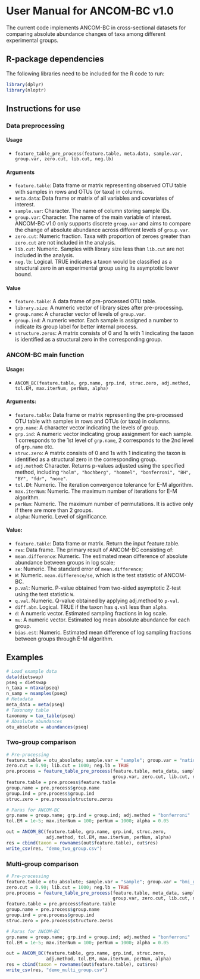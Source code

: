 # User Manual for ANCOM-BC v1.0
The current code implements ANCOM-BC in cross-sectional datasets for comparing absolute abundance changes of taxa among different experimental groups. 

## R-package dependencies
The following libraries need to be included for the R code to run:

```r
library(dplyr)
library(nloptr)
```

## Instructions for use

### Data preprocessing

#### Usage

* ```feature_table_pre_process(feature.table, meta.data, sample.var, group.var, zero.cut, lib.cut, neg.lb)```

#### Arguments

*	```feature.table```: Data frame or matrix representing observed OTU table with samples in rows and OTUs (or taxa) in columns.
*	```meta.data```: Data frame or matrix of all variables and covariates of interest.
*	```sample.var```: Character. The name of column storing sample IDs.
*	```group.var```: Character. The name of the main variable of interest. ANCOM-BC v1.0 only supports discrete ```group.var``` and aims to compare the change of absolute abundance across different levels of ```group.var```.
*	```zero.cut```: Numeric fraction. Taxa with proportion of zeroes greater than ```zero.cut``` are not included in the analysis.
* ```lib.cut```: Numeric. Samples with library size less than ```lib.cut``` are not included in the analysis.
*	```neg.lb```: Logical. TRUE indicates a taxon would be classified as a structural zero in an experimental group using its asymptotic lower bound.

#### Value

* ```feature.table```: A data frame of pre-processed OTU table.
*	```library.size```: A numeric vector of library sizes after pre-processing.
*	```group.name```: A character vector of levels of ```group.var```.
*	```group.ind```: A numeric vector. Each sample is assigned a number to indicate its group label for better internal process.
*	```structure.zeros```: A matrix consists of 0 and 1s with 1 indicating the taxon is identified as a structural zero in the corresponding group.

### ANCOM-BC main function

#### Usage:

*	```ANCOM_BC(feature.table, grp.name, grp.ind, struc.zero, adj.method, tol.EM, max.iterNum, perNum, alpha)```

#### Arguments:

*	```feature.table```: Data frame or matrix representing the pre-processed OTU table with samples in rows and OTUs (or taxa) in columns. 
*	```grp.name```: A character vector indicating the levels of group. 
*	```grp.ind```: A numeric vector indicating group assignment for each sample. 1 corresponds to the 1st level of ```grp.name```, 2 corresponds to the 2nd level of ```grp.name``` etc.
*	```struc.zero```: A matrix consists of 0 and 1s with 1 indicating the taxon is identified as a structural zero in the corresponding group.
*	```adj.method```: Character. Returns p-values adjusted using the specified method, including ```"holm", "hochberg", "hommel", "bonferroni", "BH", "BY", "fdr", "none"```.
*	```tol.EM```: Numeric. The iteration convergence tolerance for E-M algorithm.
*	```max.iterNum```: Numeric. The maximum number of iterations for E-M algorithm.
* ```perNum```: Numeric. The maximum number of permutations. It is active only if there are more than 2 groups.
*	```alpha```: Numeric. Level of significance.

#### Value:
*	```feature.table```: Data frame or matrix. Return the input feature.table.
*	```res```: Data frame. The primary result of ANCOM-BC consisting of: 
  * ```mean.difference```: Numeric. The estimated mean difference of absolute abundance between groups in log scale;
  * ```se```: Numeric. The standard error of ```mean.difference```;
  * ```W```: Numeric. ```mean.difference/se```, which is the test statistic of ANCOM-BC.
  * ```p.val```: Numeric. P-value obtained from two-sided asymptotic Z-test using the test statistic ```W```.
  * ```q.val```. Numeric. Q-value obtained by applying adj.method to ```p-val```.
  * ```diff.abn```. Logical. TRUE if the taxon has ```q.val``` less than ```alpha```.
*	```d```: A numeric vector. Estimated sampling fractions in log scale.
*	```mu```: A numeric vector. Estimated log mean absolute abundance for each group.
*	```bias.est```: Numeric. Estimated mean difference of log sampling fractions between groups through E-M algorithm.

## Examples

```r
# Load example data
data(dietswap)
pseq = dietswap
n_taxa = ntaxa(pseq)
n_samp = nsamples(pseq)
# Metadata
meta_data = meta(pseq)
# Taxonomy table
taxonomy = tax_table(pseq)
# Absolute abundances
otu_absolute = abundances(pseq)
```

### Two-group comparison

```r
# Pre-processing
feature.table = otu_absolute; sample.var = "sample"; group.var = "nationality"; 
zero.cut = 0.90; lib.cut = 1000; neg.lb = TRUE
pre.process = feature_table_pre_process(feature.table, meta_data, sample.var, 
                                        group.var, zero.cut, lib.cut, neg.lb)
feature.table = pre.process$feature.table
group.name = pre.process$group.name
group.ind = pre.process$group.ind
struc.zero = pre.process$structure.zeros

# Paras for ANCOM-BC
grp.name = group.name; grp.ind = group.ind; adj.method = "bonferroni"
tol.EM = 1e-5; max.iterNum = 100; perNum = 1000; alpha = 0.05

out = ANCOM_BC(feature.table, grp.name, grp.ind, struc.zero,
               adj.method, tol.EM, max.iterNum, perNum, alpha)
res = cbind(taxon = rownames(out$feature.table), out$res)
write_csv(res, "demo_two_group.csv")
```

### Multi-group comparison

```r
# Pre-processing
feature.table = otu_absolute; sample.var = "sample"; group.var = "bmi_group"; 
zero.cut = 0.90; lib.cut = 1000; neg.lb = TRUE
pre.process = feature_table_pre_process(feature.table, meta_data, sample.var, 
                                        group.var, zero.cut, lib.cut, neg.lb)
feature.table = pre.process$feature.table
group.name = pre.process$group.name
group.ind = pre.process$group.ind
struc.zero = pre.process$structure.zeros

# Paras for ANCOM-BC
grp.name = group.name; grp.ind = group.ind; adj.method = "bonferroni"
tol.EM = 1e-5; max.iterNum = 100; perNum = 1000; alpha = 0.05

out = ANCOM_BC(feature.table, grp.name, grp.ind, struc.zero,
               adj.method, tol.EM, max.iterNum, perNum, alpha)
res = cbind(taxon = rownames(out$feature.table), out$res)
write_csv(res, "demo_multi_group.csv")
```
